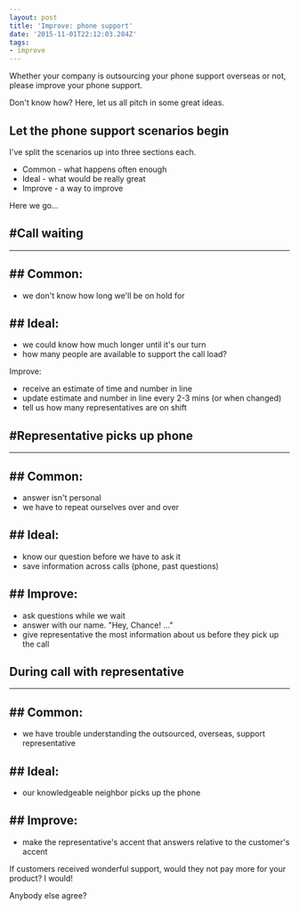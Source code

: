 ```yaml
---
layout: post
title: 'Improve: phone support'
date: '2015-11-01T22:12:03.284Z'
tags:
- improve
---
```


Whether your company is outsourcing your phone support overseas or not, please improve your phone support.

Don't know how? Here, let us all pitch in some great ideas.

## Let the phone support scenarios begin
I've split the scenarios up into three sections each.

- Common - what happens often enough
- Ideal - what would be really great
- Improve - a way to improve

Here we go...

## #Call waiting

--------
## ## Common:
- we don't know how long we'll be on hold for

## ## Ideal:
- we could know how much longer until it's our turn
- how many people are available to support the call load?

Improve:
- receive an estimate of time and number in line
- update estimate and number in line every 2-3 mins (or when changed)
- tell us how many representatives are on shift

## #Representative picks up phone

--------
## ## Common:
- answer isn't personal
- we have to repeat ourselves over and over

## ## Ideal:
- know our question before we have to ask it
- save information across calls (phone, past questions)

## ## Improve:
- ask questions while we wait
- answer with our name. "Hey, Chance! ..."
- give representative the most information about us before they pick up the call

## During call with representative

--------
## ## Common:
- we have trouble understanding the outsourced, overseas, support representative

## ## Ideal:
- our knowledgeable neighbor picks up the phone

## ## Improve:
- make the representative's accent that answers relative to the customer's accent

If customers received wonderful support, would they not pay more for your product? I would!

Anybody else agree?